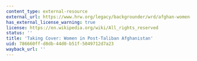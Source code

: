 ```yaml
---
content_type: external-resource
external_url: https://www.hrw.org/legacy/backgrounder/wrd/afghan-women-2k2.htm
has_external_license_warning: true
license: https://en.wikipedia.org/wiki/All_rights_reserved
status: ''
title: 'Taking Cover: Women in Post-Taliban Afghanistan'
uid: 786660ff-d8db-44d0-b51f-5049712d7a23
wayback_url: ''
---
```


